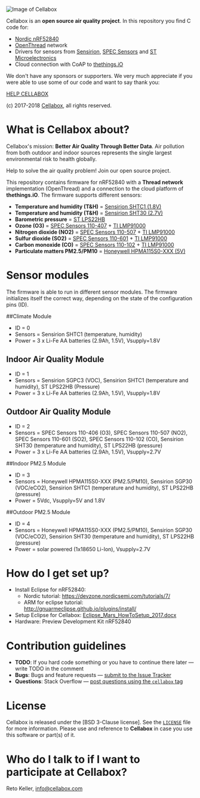 ![Image of Cellabox](https://raw.githubusercontent.com/cellabox/cellabox/master/doc/cellabox_opensource_logo.png)

Cellabox is an **open source air quality project**.
In this repository you find C code for:
* [Nordic nRF52840](https://www.nordicsemi.com/eng/Products/nRF52840)
* [OpenThread](https://openthread.io/) network
* Drivers for sensors from [Sensirion](https://www.sensirion.com), [SPEC Sensors](https://www.spec-sensors.com/) and [ST Microelectronics](http://www.st.com/en/mems-and-sensors/lps22hb.html)
* Cloud connection with CoAP to [thethings.iO](https://thethings.io/)

We don't have any sponsors or supporters.
We very much appreciate if you were able to use some of our code and want to say thank you:

[HELP CELLABOX](https://www.cellabox.com/support)

(c) 2017-2018 [Cellabox](https://www.cellabox.com), all rights reserved.

# What is Cellabox about?

Cellabox's mission: **Better Air Quality Through Better Data**. Air pollution from both outdoor and indoor sources represents the single largest environmental risk to health globally.

Help to solve the air quality problem! Join our open source project.

This repository contains firmware for nRF52840 with a **Thread network** implementation (OpenThread) and a connection to the cloud platform of **thethings.iO**.
The firmware supports different sensors:

* **Temperature and humidity (T&H)** = [Sensirion SHTC1 (1.8V)](https://www.sensirion.com/fileadmin/user_upload/customers/sensirion/Dokumente/2_Humidity_Sensors/Sensirion_Humidity_Sensors_SHTC1_Datasheet.pdf)
* **Temperature and humidity (T&H)** = [Sensirion SHT30 (2.7V)](https://www.sensirion.com/fileadmin/user_upload/customers/sensirion/Dokumente/2_Humidity_Sensors/Sensirion_Humidity_Sensors_SHT3x_Datasheet_digital.pdf)
* **Barometric pressure** = [ST LPS22HB](http://www.st.com/content/ccc/resource/technical/document/datasheet/bf/c1/4f/23/61/17/44/8a/DM00140895.pdf/files/DM00140895.pdf/jcr:content/translations/en.DM00140895.pdf)
* **Ozone (O3)** = [SPEC Sensors 110-407](http://www.spec-sensors.com/wp-content/uploads/2016/02/3SP_O3_5-P-Package-110-407.pdf) + [TI LMP91000](http://www.ti.com/lit/ds/snas506i/snas506i.pdf)
* **Nitrogen dioxide (NO2)** = [SPEC Sensors 110-507](https://www.spec-sensors.com/wp-content/uploads/2016/10/3SP_NO2_5F-P-Package-110-507.pdf) + [TI LMP91000](http://www.ti.com/lit/ds/snas506i/snas506i.pdf)
* **Sulfur dioxide (SO2)** = [SPEC Sensors 110-601](http://www.spec-sensors.com/wp-content/uploads/2016/02/3SP_SO2_20-P-Package-110-601.pdf) + [TI LMP91000](http://www.ti.com/lit/ds/snas506i/snas506i.pdf)
* **Carbon monoxide (CO)** = [SPEC Sensors 110-102](http://www.spec-sensors.com/wp-content/uploads/2016/04/3SP_CO_1000-P-Package-110-102.pdf) + [TI LMP91000](http://www.ti.com/lit/ds/snas506i/snas506i.pdf)
* **Particulate matters PM2.5/PM10** = [Honeywell HPMA115S0-XXX (5V)](https://sensing.honeywell.com/sensors/particle-sensors/hpm-series)

# Sensor modules

The firmware is able to run in different sensor modules. The firmware initializes itself the correct way, depending on the state of the configuration pins (ID).

##Climate Module
* ID = 0
* Sensors = Sensirion SHTC1 (temperature, humidity)
* Power = 3 x Li-Fe AA batteries (2.9Ah, 1.5V), Vsupply=1.8V 

## Indoor Air Quality Module
* ID = 1
* Sensors = Sensirion SGPC3 (VOC), Sensirion SHTC1 (temperature and humidity), ST LPS22HB (Pressure)
* Power = 3 x Li-Fe AA batteries (2.9Ah, 1.5V), Vsupply=1.8V 

## Outdoor Air Quality Module
* ID = 2
* Sensors = SPEC Sensors 110-406 (O3), SPEC Sensors 110-507 (NO2), SPEC Sensors 110-601 (SO2), SPEC Sensors 110-102 (CO), Sensirion SHT30 (temperature and humidity), ST LPS22HB (pressure)
* Power = 3 x Li-Fe AA batteries (2.9Ah, 1.5V), Vsupply=2.7V


##Indoor PM2.5 Module
* ID = 3
* Sensors = Honeywell HPMA115S0-XXX (PM2.5/PM10), Sensirion SGP30 (VOC/eCO2), Sensirion SHTC1 (temperature and humidity), ST LPS22HB (pressure)
* Power = 5Vdc, Vsupply=5V and 1.8V

##Outdoor PM2.5 Module
* ID = 4
* Sensors = Honeywell HPMA115S0-XXX (PM2.5/PM10), Sensirion SGP30 (VOC/eCO2), Sensirion SHT30 (temperature and humidity), ST LPS22HB (pressure)
* Power = solar powered (1x18650 Li-Ion), Vsupply=2.7V

# How do I get set up?

* Install Eclipse for nRF52840:
	* Nordic tutorial: https://devzone.nordicsemi.com/tutorials/7/
	* ARM for eclipse tutorial: http://gnuarmeclipse.github.io/plugins/install/
* Setup Eclipse for Cellabox: [Eclipse_Mars_HowToSetup_2017.docx](/doc/Eclipse_Mars_HowToSetup_2017.docx)
* Hardware: Preview Development Kit nRF52840

# Contribution guidelines

* **TODO**: If you hard code something or you have to continue there later — write TODO in the comment
* **Bugs**: Bugs and feature requests — [submit to the Issue Tracker](https://github.com/cellabox/cellabox/issues)
* **Questions**: Stack Overflow — [post questions using the `cellabox` tag](http://stackoverflow.com/questions/tagged/cellabox)

# License

Cellabox is released under the [BSD 3-Clause license]. See the [`LICENSE`](https://github.com/cellabox/cellabox/blob/master/LICENSE) file for more information.
Please use and reference to **Cellabox** in case you use this software or part(s) of it.

# Who do I talk to if I want to participate at Cellabox?

Reto Keller, info@cellabox.com

